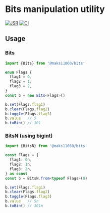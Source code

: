 # Bits manipulation utility

[![JSR][JSR badge]][JSR]
[![CI][CI badge]][CI]

 <!-- https://jsr.io/docs/badges -->
[JSR]: https://jsr.io/@maks11060/bits
[JSR badge]: https://jsr.io/badges/@maks11060/bits
<!-- https://docs.github.com/en/actions/monitoring-and-troubleshooting-workflows/adding-a-workflow-status-badge -->
[CI]: https://github.com/maks11060/bits/actions/workflows/ci.yml
[CI badge]: https://github.com/maks11060/bits/actions/workflows/ci.yml/badge.svg

## Usage

### Bits
```ts
import {Bits} from '@maks11060/bits'

enum Flags {
  flag1 = 0,
  flag2 = 1,
  flag3 = 2,
}
const b = new Bits<Flags>()

b.set(Flags.flag1)
b.clear(Flags.flag2)
b.toggle(Flags.flag3)
b.value   // 5
b.toBin() // 101
```

### BitsN (using bigint)
```ts
import {BitsN} from '@maks11060/bits'

const Flags = {
  flag1: 0n,
  flag2: 1n,
  flag3: 2n,
} as const
const b = BitsN.from<typeof Flags>(0)

b.set(Flags.flag1)
b.clear(Flags.flag2)
b.toggle(Flags.flag3)
b.value   // 5n
b.toBin() // 101n
```
